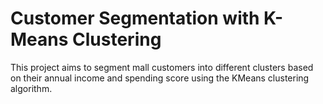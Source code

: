 # Customer Segmentation with K-Means Clustering

This project aims to segment mall customers into different clusters based on their annual income and spending score using the KMeans clustering algorithm. 
